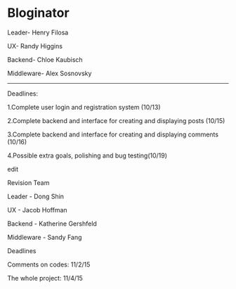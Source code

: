 # Bloginator


Leader- Henry Filosa

UX- Randy Higgins 

Backend- Chloe Kaubisch 

Middleware- Alex Sosnovsky 

***

Deadlines:

  1.Complete user login and registration system (10/13)
  
  2.Complete backend and interface for creating and displaying posts (10/15)
  
  
  3.Complete backend and interface for creating and displaying comments (10/16)
  
  
  4.Possible extra goals, polishing and bug testing(10/19)
  
  edit

Revision Team

Leader - Dong Shin

UX - Jacob Hoffman

Backend - Katherine Gershfeld

Middleware - Sandy Fang


Deadlines

Comments on codes: 11/2/15

The whole project: 11/4/15
